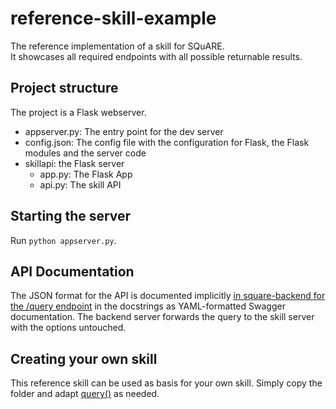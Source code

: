 # reference-skill-example
The reference implementation of a skill for SQuARE.  
It showcases all required endpoints with all possible returnable results.

## Project structure
The project is a Flask webserver.
* appserver.py: The entry point for the dev server
* config.json: The config file with the configuration for Flask, the Flask modules and the server code
* skillapi: the Flask server  
    * app.py: The Flask App
    * api.py: The skill API

## Starting the server
Run `python appserver.py`.

## API Documentation
The JSON format for the API is documented implicitly [in square-backend for the /query endpoint](../square-backend/squareapi/api.py) in the docstrings as YAML-formatted Swagger documentation.
The backend server forwards the query to the skill server with the options untouched.

## Creating your own skill
This reference skill can be used as basis for your own skill. Simply copy the folder and adapt [query()](skillapi/api.py) as needed.